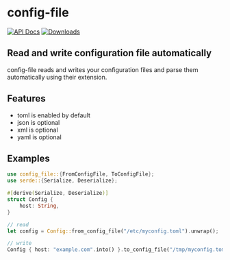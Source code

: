 # config-file

[![API Docs](https://docs.rs/config-file/badge.svg)](https://docs.rs/config-file)
[![Downloads](https://img.shields.io/crates/d/config-file.svg)](https://crates.io/crates/config-file)

## Read and write configuration file automatically

config-file reads and writes your configuration files and parse them automatically using their extension.

## Features

- toml is enabled by default
- json is optional
- xml is optional
- yaml is optional

## Examples

```rust
use config_file::{FromConfigFile, ToConfigFile};
use serde::{Serialize, Deserialize};

#[derive(Serialize, Deserialize)]
struct Config {
    host: String,
}

// read
let config = Config::from_config_file("/etc/myconfig.toml").unwrap();

// write
Config { host: "example.com".into() }.to_config_file("/tmp/myconfig.toml").unwrap();
```

